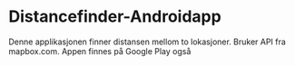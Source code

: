 # Distancefinder-Androidapp
Denne applikasjonen finner distansen mellom to lokasjoner. Bruker API fra mapbox.com. Appen finnes på Google Play også
